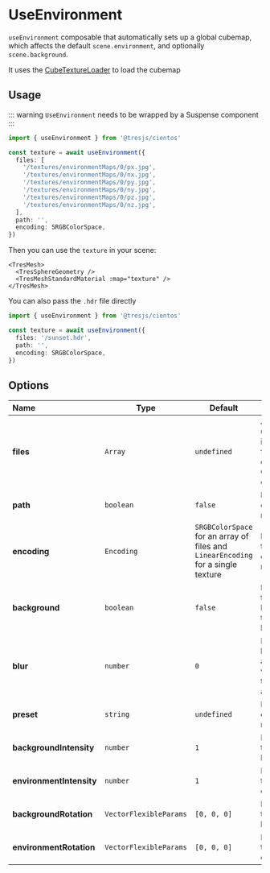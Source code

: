 # UseEnvironment

<DocsDemo>
  <EnvironmentDemo />
</DocsDemo>

`useEnvironment` composable that automatically sets up a global cubemap, which affects the default `scene.environment`, and optionally `scene.background`.

It uses the [CubeTextureLoader](https://threejs.org/docs/#api/en/loaders/CubeTextureLoader) to load the cubemap

## Usage

::: warning
`UseEnvironment` needs to be wrapped by a Suspense component
:::

```ts
import { useEnvironment } from '@tresjs/cientos'

const texture = await useEnvironment({
  files: [
    '/textures/environmentMaps/0/px.jpg',
    '/textures/environmentMaps/0/nx.jpg',
    '/textures/environmentMaps/0/py.jpg',
    '/textures/environmentMaps/0/ny.jpg',
    '/textures/environmentMaps/0/pz.jpg',
    '/textures/environmentMaps/0/nz.jpg',
  ],
  path: '',
  encoding: SRGBColorSpace,
})
```

Then you can use the `texture` in your scene:

```vue{3}
<TresMesh>
  <TresSphereGeometry />
  <TresMeshStandardMaterial :map="texture" />
</TresMesh>
```

You can also pass the `.hdr` file directly

```ts
import { useEnvironment } from '@tresjs/cientos'

const texture = await useEnvironment({
  files: '/sunset.hdr',
  path: '',
  encoding: SRGBColorSpace,
})
```

## Options

| Name           | Type       | Default                                                                          | Description                                                                 |
| :------------- | ---------- | -------------------------------------------------------------------------------- | --------------------------------------------------------------------------- |
| **files**      | `Array`    | `undefined`                                                                      | Array of 6 urls to images, one for each side of the CubeTexture. or and HDR |
| **path**       | `boolean`  | `false`                                                                          | Path to the environment map files.                                          |
| **encoding**   | `Encoding` | `SRGBColorSpace` for an array of files and `LinearEncoding` for a single texture | Encoding of the environment map.                                            |
| **background** | `boolean`  | `false`                                                                          | If `true` the texture will be used as the scene background.                 |
| **blur**       | `number`   | `0`                                                                              | Blur factor between 0 and 1. (only works with three 0.146 and up)           |
| **preset**     | `string`   | `undefined`                                                                      | Preset environment map.                                                     |
| **backgroundIntensity** | `number` | `1` | Intensity of the background. |
| **environmentIntensity** | `number` | `1` | Intensity of the environment. |
| **backgroundRotation** | `VectorFlexibleParams` | `[0, 0, 0]` | Rotation of the background. |
| **environmentRotation** | `VectorFlexibleParams` | `[0, 0, 0]` | Rotation of the environment. |
